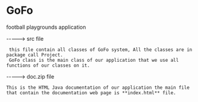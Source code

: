 # GoFo
football playgrounds application

-----> src file

     this file contain all classes of GoFo system, All the classes are in package call Project.
     GoFo class is the main class of our application that we use all functions of our classes on it.
     
-----> doc.zip file

    This is the HTML Java documentation of our application the main file that contain the documentation web page is **index.html** file.
